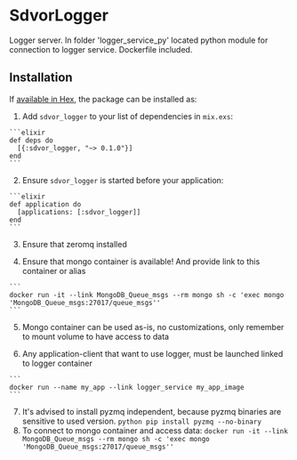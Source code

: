 # SdvorLogger

Logger server. In folder 'logger_service_py' located python module for connection to logger service. Dockerfile included.

## Installation

If [available in Hex](https://hex.pm/docs/publish), the package can be installed as:

  1. Add `sdvor_logger` to your list of dependencies in `mix.exs`:

    ```elixir
    def deps do
      [{:sdvor_logger, "~> 0.1.0"}]
    end
    ```

  2. Ensure `sdvor_logger` is started before your application:

    ```elixir
    def application do
      [applications: [:sdvor_logger]]
    end
    ```

  3. Ensure that zeromq installed

  4. Ensure that mongo container is available! And provide link to this container or alias

    ```
    docker run -it --link MongoDB_Queue_msgs --rm mongo sh -c 'exec mongo 'MongoDB_Queue_msgs:27017/queue_msgs''
    ```

  5. Mongo container can be used as-is, no customizations, only remember to mount volume to have access to data

  6. Any application-client that want to use logger, must be launched linked to logger container

    ```
    docker run --name my_app --link logger_service my_app_image
    ```
  7. It's advised to install pyzmq independent, because pyzmq binaries are sensitive to used version.
    ```python
    pip install pyzmq --no-binary
    ```
  8. To connect to mongo container and access data:
    ```
    docker run -it --link MongoDB_Queue_msgs --rm mongo sh -c 'exec mongo 'MongoDB_Queue_msgs:27017/queue_msgs''
    ```
